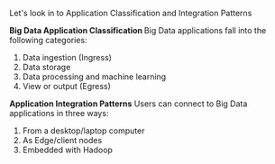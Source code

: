 Let's look in to Application Classification and Integration Patterns

<b>Big Data Application Classification </b>
Big Data applications fall into the following categories:
<ol>
  <li>Data ingestion (Ingress)</li>
  <li>Data storage</li>
  <li>Data processing and machine learning</li>
  <li>View or output (Egress)</li>
  </ol>

<b>Application Integration Patterns</b>
Users can connect to Big Data applications in three ways:
<ol>
  <li>From a desktop/laptop computer</li>
  <li>As Edge/client nodes</li>
  <li>Embedded with Hadoop</li>
  </ol>




